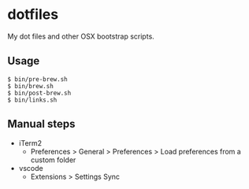 # dotfiles

My dot files and other OSX bootstrap scripts.

## Usage
```
$ bin/pre-brew.sh
$ bin/brew.sh
$ bin/post-brew.sh
$ bin/links.sh
```

## Manual steps
- iTerm2
  - Preferences > General > Preferences > Load preferences from a custom folder
- vscode
  - Extensions > Settings Sync